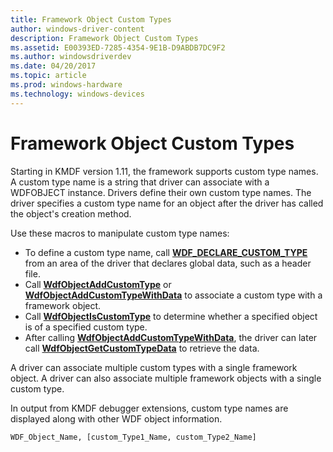 ```yaml
---
title: Framework Object Custom Types
author: windows-driver-content
description: Framework Object Custom Types
ms.assetid: E00393ED-7285-4354-9E1B-D9ABDB7DC9F2
ms.author: windowsdriverdev
ms.date: 04/20/2017
ms.topic: article
ms.prod: windows-hardware
ms.technology: windows-devices
---
```


# Framework Object Custom Types


Starting in KMDF version 1.11, the framework supports custom type names. A custom type name is a string that driver can associate with a WDFOBJECT instance. Drivers define their own custom type names. The driver specifies a custom type name for an object after the driver has called the object's creation method.

Use these macros to manipulate custom type names:

-   To define a custom type name, call [**WDF\_DECLARE\_CUSTOM\_TYPE**](https://msdn.microsoft.com/library/windows/hardware/hh439486) from an area of the driver that declares global data, such as a header file.
-   Call [**WdfObjectAddCustomType**](https://msdn.microsoft.com/library/windows/hardware/hh439344) or [**WdfObjectAddCustomTypeWithData**](https://msdn.microsoft.com/library/windows/hardware/hh439350) to associate a custom type with a framework object.
-   Call [**WdfObjectIsCustomType**](https://msdn.microsoft.com/library/windows/hardware/hh439362) to determine whether a specified object is of a specified custom type.
-   After calling [**WdfObjectAddCustomTypeWithData**](https://msdn.microsoft.com/library/windows/hardware/hh439350), the driver can later call [**WdfObjectGetCustomTypeData**](https://msdn.microsoft.com/library/windows/hardware/hh439356) to retrieve the data.

A driver can associate multiple custom types with a single framework object. A driver can also associate multiple framework objects with a single custom type.

In output from KMDF debugger extensions, custom type names are displayed along with other WDF object information.

```
WDF_Object_Name, [custom_Type1_Name, custom_Type2_Name]
```

 

 





